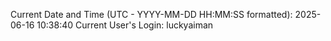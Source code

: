 Current Date and Time (UTC - YYYY-MM-DD HH:MM:SS formatted): 2025-06-16 10:38:40
Current User's Login: luckyaiman
